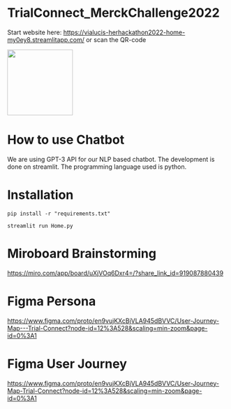 # TrialConnect_MerckChallenge2022

Start website here: 
https://vialucis-herhackathon2022-home-my0ey8.streamlitapp.com/ or scan the QR-code

<img src="https://user-images.githubusercontent.com/48751773/175787085-e73f2c10-ae01-4997-8fa0-1a5a3e8d789d.png" width="150"/>

# How to use Chatbot

We are using GPT-3 API for our NLP based chatbot.
The development is done on streamlit.
The programming language used is python.

# Installation

```
pip install -r "requirements.txt"
```
```
streamlit run Home.py
```

# Miroboard Brainstorming
https://miro.com/app/board/uXjVOq6Dxr4=/?share_link_id=919087880439
# Figma Persona
https://www.figma.com/proto/en9vujKXcBjVLA945dBVVC/User-Journey-Map---Trial-Connect?node-id=12%3A528&scaling=min-zoom&page-id=0%3A1
# Figma User Journey
https://www.figma.com/proto/en9vujKXcBjVLA945dBVVC/User-Journey-Map-Trial-Connect?node-id=12%3A528&scaling=min-zoom&page-id=0%3A1